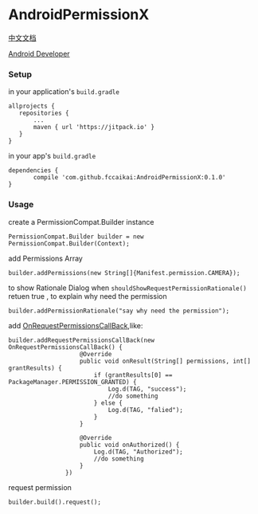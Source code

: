 # AndroidPermissionX

[中文文档](https://github.com/fccaikai/AndroidPermissionX/blob/master/README_ZH.md)

[Android Developer](https://developer.android.com/training/permissions/requesting.html)
### Setup

in your application's ```build.gradle```

 ```
allprojects {
	repositories {
		...
		maven { url 'https://jitpack.io' }
	}
}

 ```
 
 in your app's ```build.gradle```
 
 ```
 dependencies {
        compile 'com.github.fccaikai:AndroidPermissionX:0.1.0'
 }
 ```

### Usage

create a PermissionCompat.Builder instance

```
PermissionCompat.Builder builder = new PermissionCompat.Builder(Context);
```

add Permissions Array

```
builder.addPermissions(new String[]{Manifest.permission.CAMERA});
```

to show Rationale Dialog when ```shouldShowRequestPermissionRationale()``` retuen true , to explain why need the permission

```
builder.addPermissionRationale("say why need the permission");
```

add [OnRequestPermissionsCallBack](https://github.com/fccaikai/AndroidPermissionX/blob/master/permissionslib/src/main/java/com/kcode/permissionslib/main/OnRequestPermissionsCallBack.java),like:

```
builder.addRequestPermissionsCallBack(new OnRequestPermissionsCallBack() {
                    @Override
                    public void onResult(String[] permissions, int[] grantResults) {
                        if (grantResults[0] == PackageManager.PERMISSION_GRANTED) {
                            Log.d(TAG, "success");
                            //do something
                        } else {
                            Log.d(TAG, "falied");
                        }
                    }
                    
                    @Override
                    public void onAuthorized() {
                        Log.d(TAG, "Authorized");
                        //do something
                    }
                })
```

request permission

```
builder.build().request();

```